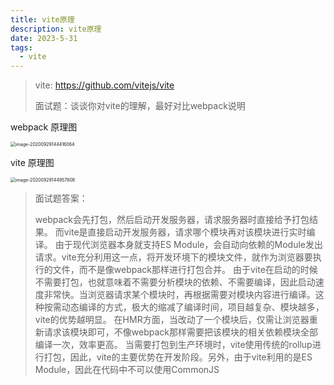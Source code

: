 ```yaml
---
title: vite原理
description: vite原理
date: 2023-5-31
tags:
  - vite
---
```

> vite: <https://github.com/vitejs/vite>
>
> 面试题：谈谈你对vite的理解，最好对比webpack说明

webpack 原理图

<img src="http://mdrs.yuanjin.tech/img/20200929144416.png" alt="image-20200929144416064" style="zoom:50%;" />

vite 原理图

<img src="http://mdrs.yuanjin.tech/img/20200929144957.png" alt="image-20200929144957808" style="zoom:50%;" />

> 面试题答案：
>
> webpack会先打包，然后启动开发服务器，请求服务器时直接给予打包结果。
> 而vite是直接启动开发服务器，请求哪个模块再对该模块进行实时编译。
> 由于现代浏览器本身就支持ES Module，会自动向依赖的Module发出请求。vite充分利用这一点，将开发环境下的模块文件，就作为浏览器要执行的文件，而不是像webpack那样进行打包合并。
> 由于vite在启动的时候不需要打包，也就意味着不需要分析模块的依赖、不需要编译，因此启动速度非常快。当浏览器请求某个模块时，再根据需要对模块内容进行编译。这种按需动态编译的方式，极大的缩减了编译时间，项目越复杂、模块越多，vite的优势越明显。
> 在HMR方面，当改动了一个模块后，仅需让浏览器重新请求该模块即可，不像webpack那样需要把该模块的相关依赖模块全部编译一次，效率更高。
> 当需要打包到生产环境时，vite使用传统的rollup进行打包，因此，vite的主要优势在开发阶段。另外，由于vite利用的是ES Module，因此在代码中不可以使用CommonJS
